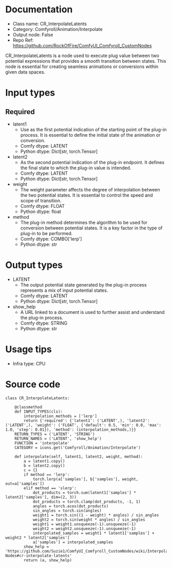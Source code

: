# Documentation
- Class name: CR_InterpolateLatents
- Category: Comfyroll/Animation/Interpolate
- Output node: False
- Repo Ref: https://github.com/RockOfFire/ComfyUI_Comfyroll_CustomNodes

CR_InterpolateLatents is a node used to execute plug value between two potential expressions that provides a smooth transition between states. This node is essential for creating seamless animations or conversions within given data spaces.

# Input types
## Required
- latent1
    - Use as the first potential indication of the starting point of the plug-in process. It is essential to define the initial state of the animation or conversion.
    - Comfy dtype: LATENT
    - Python dtype: Dict[str, torch.Tensor]
- latent2
    - As the second potential indication of the plug-in endpoint. It defines the final state to which the plug-in value is intended.
    - Comfy dtype: LATENT
    - Python dtype: Dict[str, torch.Tensor]
- weight
    - The weight parameter affects the degree of interpolation between the two potential states. It is essential to control the speed and scope of transition.
    - Comfy dtype: FLOAT
    - Python dtype: float
- method
    - The plug-in method determines the algorithm to be used for conversion between potential states. It is a key factor in the type of plug-in to be performed.
    - Comfy dtype: COMBO['lerp']
    - Python dtype: str

# Output types
- LATENT
    - The output potential state generated by the plug-in process represents a mix of input potential states.
    - Comfy dtype: LATENT
    - Python dtype: Dict[str, torch.Tensor]
- show_help
    - A URL linked to a document is used to further assist and understand the plug-in process.
    - Comfy dtype: STRING
    - Python dtype: str

# Usage tips
- Infra type: CPU

# Source code
```
class CR_InterpolateLatents:

    @classmethod
    def INPUT_TYPES(cls):
        interpolation_methods = ['lerp']
        return {'required': {'latent1': ('LATENT',), 'latent2': ('LATENT',), 'weight': ('FLOAT', {'default': 0.5, 'min': 0.0, 'max': 1.0, 'step': 0.01}), 'method': (interpolation_methods,)}}
    RETURN_TYPES = ('LATENT', 'STRING')
    RETURN_NAMES = ('LATENT', 'show_help')
    FUNCTION = 'interpolate'
    CATEGORY = icons.get('Comfyroll/Animation/Interpolate')

    def interpolate(self, latent1, latent2, weight, method):
        a = latent1.copy()
        b = latent2.copy()
        c = {}
        if method == 'lerp':
            torch.lerp(a['samples'], b['samples'], weight, out=a['samples'])
        elif method == 'slerp':
            dot_products = torch.sum(latent1['samples'] * latent2['samples'], dim=(2, 3))
            dot_products = torch.clamp(dot_products, -1, 1)
            angles = torch.acos(dot_products)
            sin_angles = torch.sin(angles)
            weight1 = torch.sin((1 - weight) * angles) / sin_angles
            weight2 = torch.sin(weight * angles) / sin_angles
            weight1 = weight1.unsqueeze(-1).unsqueeze(-1)
            weight2 = weight2.unsqueeze(-1).unsqueeze(-1)
            interpolated_samples = weight1 * latent1['samples'] + weight2 * latent2['samples']
            a['samples'] = interpolated_samples
        show_help = 'https://github.com/Suzie1/ComfyUI_Comfyroll_CustomNodes/wiki/Interpolation-Nodes#cr-interpolate-latents'
        return (a, show_help)
```